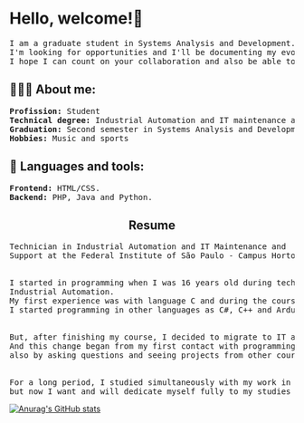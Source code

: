 <h1>Hello, welcome!🤖</h1>
<pre>I am a graduate student in Systems Analysis and Development.
I'm looking for opportunities and I'll be documenting my evolution as a developer!
I hope I can count on your collaboration and also be able to collaborate through my knowledge!</pre>

<h2>👨🏻‍💻 About me:</h2>
<pre><b>Profission:</b> Student
<b>Technical degree:</b> Industrial Automation and IT maintenance and support.
<b>Graduation:</b> Second semester in Systems Analysis and Development.
<b>Hobbies:</b> Music and sports</pre>

<h2>🧰 Languages and tools:</h2>
<pre><b>Frontend:</b> HTML/CSS.
<b>Backend:</b> PHP, Java and Python.</pre>

<h2 align="center">Resume</h2>
<pre>Technician in Industrial Automation and IT Maintenance and
Support at the Federal Institute of São Paulo - Campus Hortolândia.
<br>
I started in programming when I was 16 years old during technicial in
Industrial Automation.
My first experience was with language C and during the course
I started programming in other languages as C#, C++ and Arduino language!
<br>
But, after finishing my course, I decided to migrate to IT area.
And this change began from my first contact with programming and 
also by asking questions and seeing projects from other courses that existed at the Institute.
<br>
For a long period, I studied simultaneously with my work in another area,
but now I want and will dedicate myself fully to my studies and my development as a developer.
</pre>

[![Anurag's GitHub stats](https://github-readme-stats.vercel.app/api?username=imdubitat)](https://github.com/imdubitat/github-readme-stats)
